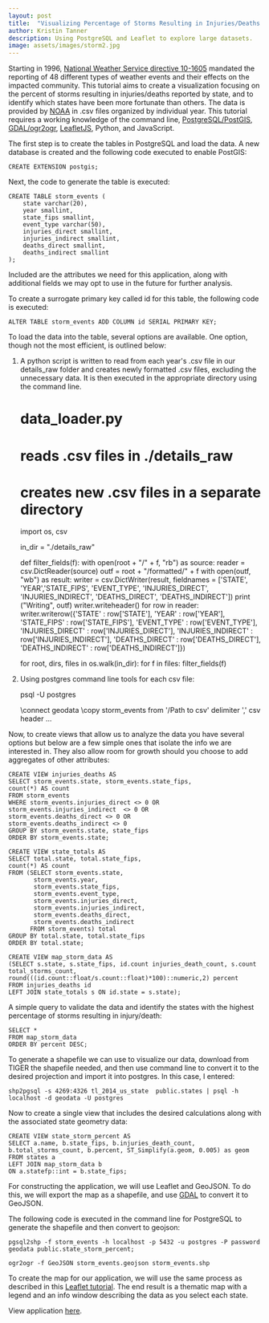 ```yaml
---
layout: post
title:  "Visualizing Percentage of Storms Resulting in Injuries/Deaths by State (1996 - 2014)"
author: Kristin Tanner
description: Using PostgreSQL and Leaflet to explore large datasets.
image: assets/images/storm2.jpg
---
```


Starting in 1996, [National Weather Service directive 10-1605](http://www.ncdc.noaa.gov/stormevents/pd01016005curr.pdf) mandated the reporting of 48 different types of weather events and their effects on the impacted community.  This tutorial aims to create a visualization focusing on the percent of storms resulting in injuries/deaths reported by state, and to identify which states
have been more fortunate than others.  The data is provided by [NOAA](http://www.ncdc.noaa.gov/stormevents/ftp.jsp) in .csv files organized by individual year.  This tutorial requires a working knowledge of the command line, [PostgreSQL/PostGIS](http://postgis.net/), [GDAL/ogr2ogr](http://www.gdal.org/), [LeafletJS](http://leafletjs.com/), Python, and JavaScript.

The first step is to create the tables in PostgreSQL and load the data.  A new database is created and the following code executed to enable PostGIS:

	CREATE EXTENSION postgis;

Next, the code to generate the table is executed:

	CREATE TABLE storm_events (
		state varchar(20),
		year smallint,
		state_fips smallint,
		event_type varchar(50),
		injuries_direct smallint,
		injuries_indirect smallint,
		deaths_direct smallint,
		deaths_indirect smallint
	);

Included are the attributes we need for this application, along with additional fields we may opt to use in the future for further analysis.

To create a surrogate primary key called id for this table, the following code is executed:

	ALTER TABLE storm_events ADD COLUMN id SERIAL PRIMARY KEY;

To load the data into the table, several options are available.  One option, though not the most efficient, is outlined below:

1) A python script is written to read from each year's .csv file in our details_raw folder and creates newly formatted .csv files, excluding the unnecessary data.  It is then executed in the appropriate directory using the command line.

	# data_loader.py
	# reads .csv files in ./details_raw
	# creates new .csv files in a separate directory

	import os, csv

	in_dir = "./details_raw"

	def filter_fields(f):
    	with open(root + "/" + f, "rb") as source:
        	reader = csv.DictReader(source)
        	outf = root + "/formatted/" + f
        	with open(outf, "wb") as result:
          		writer = csv.DictWriter(result, fieldnames = ['STATE', 'YEAR','STATE_FIPS',
          		'EVENT_TYPE', 'INJURIES_DIRECT', 'INJURIES_INDIRECT', 'DEATHS_DIRECT', 'DEATHS_INDIRECT'])
            	print ("Writing", outf)
            	writer.writeheader()
            	for row in reader:
                	writer.writerow({'STATE' : row['STATE'],
                                 	'YEAR' : row['YEAR'],
                                 	'STATE_FIPS' : row['STATE_FIPS'],
                                 	'EVENT_TYPE' : row['EVENT_TYPE'],
                                 	'INJURIES_DIRECT' : row['INJURIES_DIRECT'],
                                 	'INJURIES_INDIRECT' : row['INJURIES_INDIRECT'],
                                 	'DEATHS_DIRECT' : row['DEATHS_DIRECT'],
                                 	'DEATHS_INDIRECT' : row['DEATHS_INDIRECT']})

	for root, dirs, files in os.walk(in_dir):
    	for f in files:
        	filter_fields(f)

2) Using postgres command line tools for each csv file:

	psql -U postgres

	\connect geodata
	\copy storm_events from '/Path to csv' delimiter ',' csv header
	...

Now, to create views that allow us to analyze the data you have several options but below are a few simple ones that isolate the info we are interested in.  They also allow room for growth should you choose to add aggregates of other attributes:

	CREATE VIEW injuries_deaths AS
	SELECT storm_events.state, storm_events.state_fips,
	count(*) AS count
	FROM storm_events
	WHERE storm_events.injuries_direct <> 0 OR
	storm_events.injuries_indirect 	<> 0 OR
	storm_events.deaths_direct <> 0 OR
	storm_events.deaths_indirect <> 0
	GROUP BY storm_events.state, state_fips
	ORDER BY storm_events.state;

	CREATE VIEW state_totals AS
	SELECT total.state, total.state_fips,
	count(*) AS count
	FROM (SELECT storm_events.state,
           storm_events.year,
           storm_events.state_fips,
           storm_events.event_type,
           storm_events.injuries_direct,
           storm_events.injuries_indirect,
           storm_events.deaths_direct,
           storm_events.deaths_indirect
          FROM storm_events) total
    GROUP BY total.state, total.state_fips
    ORDER BY total.state;

	CREATE VIEW map_storm_data AS
	(SELECT s.state, s.state_fips, id.count injuries_death_count, s.count
	total_storms_count,
	round(((id.count::float/s.count::float)*100)::numeric,2) percent
	FROM injuries_deaths id
	LEFT JOIN state_totals s ON id.state = s.state);

A simple query to validate the data and identify the states with the highest percentage of storms resulting in injury/death:

	SELECT *
	FROM map_storm_data
	ORDER BY percent DESC;

To generate a shapefile we can use to visualize our data,  download from TIGER the shapefile needed, and then use command line to convert it to the desired projection and import it into postgres.  In this case, I entered:

	shp2pgsql -s 4269:4326 tl_2014_us_state  public.states | psql -h
	localhost -d geodata -U postgres

Now to create a single view that includes the desired calculations along with the associated state geometry data:

	CREATE VIEW state_storm_percent AS
	SELECT a.name, b.state_fips, b.injuries_death_count,
	b.total_storms_count, b.percent, ST_Simplify(a.geom, 0.005) as geom
	FROM states a
	LEFT JOIN map_storm_data b
	ON a.statefp::int = b.state_fips;


For constructing the application, we will use Leaflet and GeoJSON.  To do this, we will export the map as a shapefile, and use [GDAL](http://www.gdal.org/) to convert it to GeoJSON.

The following code is executed in the command line for PostgreSQL to generate the shapefile and then convert to geojson:

	pgsql2shp -f storm_events -h localhost -p 5432 -u postgres -P password
	geodata public.state_storm_percent;

	ogr2ogr -f GeoJSON storm_events.geojson storm_events.shp

To create the map for our application, we will use the same process as described in this [Leaflet tutorial](http://leafletjs.com/examples/choropleth.html).  The end result is a thematic map with a legend and an info window describing the data as you select each state.

View application [here](http://tannerkj.github.io/NOAA_Storm_Events/index.html).
